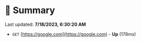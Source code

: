 # 📖 Summary
Last updated: **7/18/2023, 6:30:20 AM**

- `GET` [https://google.com](https://google.com) - **Up** (178ms)
